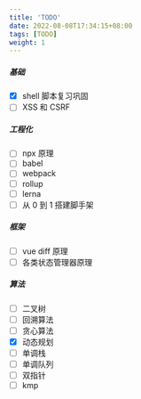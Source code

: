 ```yaml
---
title: 'TODO'
date: 2022-08-08T17:34:15+08:00
tags: [TODO]
weight: 1
---
```


##### 基础

- [x] shell 脚本复习巩固
- [ ] XSS 和 CSRF

##### 工程化

- [ ] npx 原理
- [ ] babel
- [ ] webpack
- [ ] rollup
- [ ] lerna
- [ ] 从 0 到 1 搭建脚手架

##### 框架

- [ ] vue diff 原理
- [ ] 各类状态管理器原理

##### 算法

- [ ] 二叉树
- [ ] 回溯算法
- [ ] 贪心算法
- [x] 动态规划
- [ ] 单调栈
- [ ] 单调队列
- [ ] 双指针
- [ ] kmp

